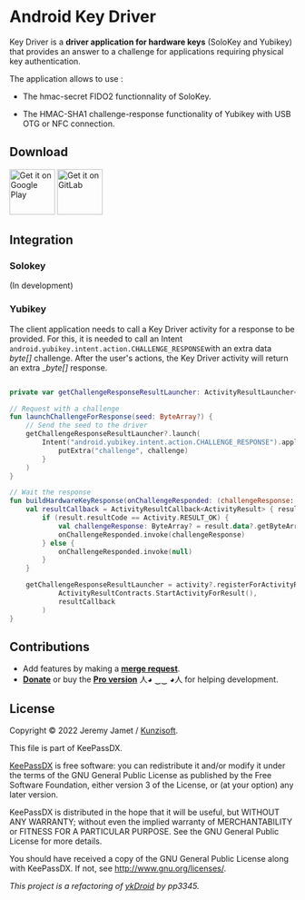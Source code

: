 # Android Key Driver

Key Driver is a **driver application for hardware keys** (SoloKey and Yubikey) that provides an answer to a challenge for applications requiring physical key authentication.

The application allows to use : 

 - The hmac-secret FIDO2 functionnality of SoloKey.

 - The HMAC-SHA1 challenge-response functionality of Yubikey with USB OTG or NFC connection.

## Download

[<img src="https://play.google.com/intl/en_us/badges/images/generic/en_badge_web_generic.png"
      alt="Get it on Google Play"
	height="80">](https://play.google.com/store/apps/details?id=com.kunzisoft.hardware.key)
[<img src="https://gitlab.com/kunzisoft/gitlab-badge/-/raw/master/get-it-on-gitlab.png"
      alt="Get it on GitLab"
	height="80">](https://gitlab.com/kunzisoft/android-hardware-key-driver/-/releases)

## Integration

### Solokey

(In development)

### Yubikey

The client application needs to call a Key Driver activity for a response to be provided. For this, it is needed to call an Intent `android.yubikey.intent.action.CHALLENGE_RESPONSE`with an extra data _byte[]_ challenge. After the user's actions, the Key Driver activity will return an extra __byte[]_ response.


```kotlin

private var getChallengeResponseResultLauncher: ActivityResultLauncher<Intent>? = null

// Request with a challenge  
fun launchChallengeForResponse(seed: ByteArray?) {
    // Send the seed to the driver
    getChallengeResponseResultLauncher?.launch(
        Intent("android.yubikey.intent.action.CHALLENGE_RESPONSE").apply {
            putExtra("challenge", challenge)
        }
    )
}

// Wait the response
fun buildHardwareKeyResponse(onChallengeResponded: (challengeResponse: ByteArray?) -> Unit) {
    val resultCallback = ActivityResultCallback<ActivityResult> { result ->
        if (result.resultCode == Activity.RESULT_OK) {
            val challengeResponse: ByteArray? = result.data?.getByteArrayExtra("response")
            onChallengeResponded.invoke(challengeResponse)
        } else {
            onChallengeResponded.invoke(null)
        }
    }

    getChallengeResponseResultLauncher = activity?.registerForActivityResult(
            ActivityResultContracts.StartActivityForResult(),
            resultCallback
        )
}
```

## Contributions

* Add features by making a **[merge request](https://gitlab.com/kunzisoft/android-hardware-key-driver/-/merge_requests)**.
* **[Donate](https://www.keepassdx.com/#donation)** or buy the **[Pro version](https://play.google.com/store/apps/details?id=com.kunzisoft.keepass.pro)** 人◕ ‿‿ ◕人 for helping development.

## License

Copyright © 2022 Jeremy Jamet / [Kunzisoft](https://www.kunzisoft.com).

This file is part of KeePassDX.

[KeePassDX](https://www.keepassdx.com) is free software: you can redistribute it and/or modify
it under the terms of the GNU General Public License as published by
the Free Software Foundation, either version 3 of the License, or
(at your option) any later version.

KeePassDX is distributed in the hope that it will be useful,
but WITHOUT ANY WARRANTY; without even the implied warranty of
MERCHANTABILITY or FITNESS FOR A PARTICULAR PURPOSE.  See the
GNU General Public License for more details.

You should have received a copy of the GNU General Public License
along with KeePassDX.  If not, see <http://www.gnu.org/licenses/>.

*This project is a refactoring of [ykDroid](https://github.com/pp3345/ykDroid) by pp3345.*
